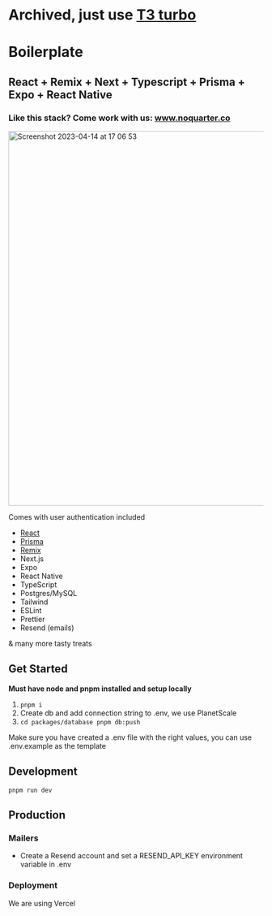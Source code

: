 # Archived, just use [T3 turbo](https://github.com/t3-oss/create-t3-turbo)

# Boilerplate

## React + Remix + Next + Typescript + Prisma + Expo + React Native

### Like this stack? Come work with us: www.noquarter.co

<img width="738" alt="Screenshot 2023-04-14 at 17 06 53" src="https://user-images.githubusercontent.com/12549124/232088546-2c735482-9063-4297-9077-f7dd2fcb60d5.png">


Comes with user authentication included

- [React](https://github.com/facebook/react)
- [Prisma](https://www.prisma.io)
- [Remix](https://remix.run)
- Next.js
- Expo
- React Native
- TypeScript
- Postgres/MySQL
- Tailwind
- ESLint
- Prettier
- Resend (emails)

& many more tasty treats

## Get Started

**Must have node and pnpm installed and setup locally**

1. `pnpm i`
2. Create db and add connection string to .env, we use PlanetScale
3. `cd packages/database pnpm db:push`

Make sure you have created a .env file with the right values, you can use .env.example as the template

## Development

`pnpm run dev`

## Production

### Mailers

- Create a Resend account and set a RESEND_API_KEY environment variable in .env

### Deployment

We are using Vercel
